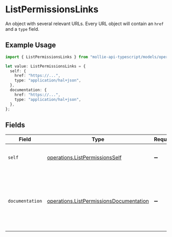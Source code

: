 # ListPermissionsLinks

An object with several relevant URLs. Every URL object will contain an `href` and a `type` field.

## Example Usage

```typescript
import { ListPermissionsLinks } from "mollie-api-typescript/models/operations";

let value: ListPermissionsLinks = {
  self: {
    href: "https://...",
    type: "application/hal+json",
  },
  documentation: {
    href: "https://...",
    type: "application/hal+json",
  },
};
```

## Fields

| Field                                                                                              | Type                                                                                               | Required                                                                                           | Description                                                                                        |
| -------------------------------------------------------------------------------------------------- | -------------------------------------------------------------------------------------------------- | -------------------------------------------------------------------------------------------------- | -------------------------------------------------------------------------------------------------- |
| `self`                                                                                             | [operations.ListPermissionsSelf](../../models/operations/listpermissionsself.md)                   | :heavy_minus_sign:                                                                                 | The URL to the current set of items.                                                               |
| `documentation`                                                                                    | [operations.ListPermissionsDocumentation](../../models/operations/listpermissionsdocumentation.md) | :heavy_minus_sign:                                                                                 | In v2 endpoints, URLs are commonly represented as objects with an `href` and `type` field.         |